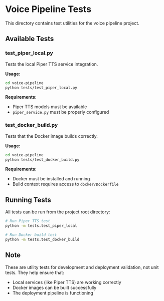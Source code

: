 # Voice Pipeline Tests

This directory contains test utilities for the voice pipeline project.

## Available Tests

### test_piper_local.py
Tests the local Piper TTS service integration.

**Usage:**
```bash
cd voice-pipeline
python tests/test_piper_local.py
```

**Requirements:**
- Piper TTS models must be available
- `piper_service.py` must be properly configured

### test_docker_build.py
Tests that the Docker image builds correctly.

**Usage:**
```bash
cd voice-pipeline
python tests/test_docker_build.py
```

**Requirements:**
- Docker must be installed and running
- Build context requires access to `docker/Dockerfile`

## Running Tests

All tests can be run from the project root directory:

```bash
# Run Piper TTS test
python -m tests.test_piper_local

# Run Docker build test
python -m tests.test_docker_build
```

## Note

These are utility tests for development and deployment validation, not unit tests. They help ensure that:
- Local services (like Piper TTS) are working correctly
- Docker images can be built successfully
- The deployment pipeline is functioning 